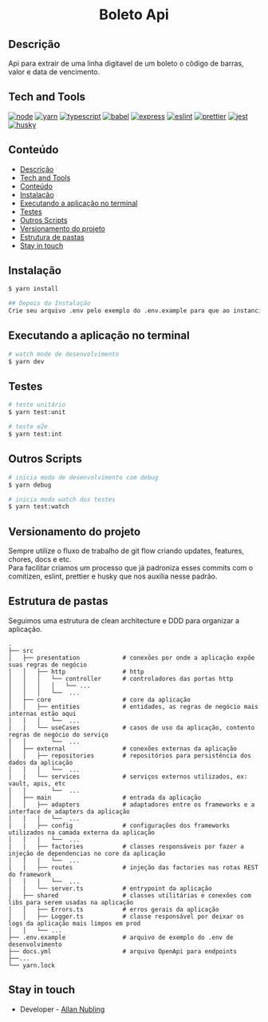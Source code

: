 <p>
  <h1 align="center">Boleto Api</h1>
</p>

## Descrição

Api para extrair de uma linha digitavel de um boleto o cõdigo de barras, valor e data de vencimento.

## Tech and Tools
[![node](https://img.shields.io/badge/node-14.x-84ba64)](https://nodejs.org/docs/latest-v16.x/api/)
[![yarn](https://img.shields.io/badge/yarn-1476a2)](https://classic.yarnpkg.com/en/docs)
[![typescript](https://img.shields.io/badge/typescript-3178c6)]()
[![babel](https://img.shields.io/badge/babel-f9dc3e)](https://babeljs.io/)
[![express](https://img.shields.io/badge/express-yellow)](https://expressjs.com/pt-br/4x/api.html)
[![eslint](https://img.shields.io/badge/eslint-4b32c3)](https://eslint.org/)
[![prettier](https://img.shields.io/badge/prettier-c596c7)](https://prettier.io/)
[![jest](https://img.shields.io/badge/jest-c21325)](https://jestjs.io/)
[![husky](https://img.shields.io/badge/husky-blue)](https://typicode.github.io/husky/#/)

## Conteúdo

- [Descrição](#descrição)
- [Tech and Tools](#tech-and-tools)
- [Conteúdo](#conteúdo)
- [Instalação](#instalação)
- [Executando a aplicação no terminal](#executando-a-aplicação-no-terminal)
- [Testes](#testes)
- [Outros Scripts](#outros-scripts)
- [Versionamento do projeto](#versionamento-do-projeto)
- [Estrutura de pastas](#estrutura-de-pastas)
- [Stay in touch](#stay-in-touch)

## Instalação

```bash
$ yarn install
```
```bash
## Depois da Instalação
Crie seu arquivo .env pelo exemplo do .env.example para que ao instanciar o Docker ele possa ler as credenciais do banco de teste.
```
## Executando a aplicação no terminal

```bash
# watch mode de desenvolvimento
$ yarn dev
```

## Testes

```bash
# teste unitário
$ yarn test:unit

# teste e2e
$ yarn test:int
```

## Outros Scripts

```bash
# inicia modo de desenvolvimento com debug
$ yarn debug
```

```bash
# inicia modo watch dos testes
$ yarn test:watch
```

## Versionamento do projeto
Sempre utilize o fluxo de trabalho de git flow criando updates, features, chores, docs e etc.<br />
Para facilitar criamos um processo que já padroniza esses commits com o comitizen, eslint, prettier e husky que nos auxilia nesse padrão.

## Estrutura de pastas
Seguimos uma estrutura de clean architecture e DDD para organizar a aplicação.

    .
    ├── src
    │   ├── presentation            # conexões por onde a aplicação expõe suas regras de negócio
    │   │   ├── http                # http
    │   │   │   └── controller      # controladores das portas http
    │   │   │   │   └── ...
    │   │   │   └──  ...
    │   ├── core                    # core da aplicação 
    │   │   ├── entities            # entidades, as regras de negócio mais internas estão aqui
    │   │   │   └──  ...
    |   |   └── useCases            # casos de uso da aplicação, contento regras de negócio do serviço
    │   │       └──  ...
    │   ├── external                # conexões externas da aplicação
    │   │   ├── repositories        # repositórios para persistência dos dados da aplicação
    │   │   │   └──  ...
    |   |   └── services            # serviços externos utilizados, ex: vault, apis, etc
    │   │       └──  ...
    │   ├── main                    # entrada da aplicação
    │   │   ├── adapters            # adaptadores entre os frameworks e a interface de adapters da aplicação
    │   │   │   └──  ...
    |   |   ├── config              # configurações dos frameworks utilizados na camada externa da aplicação
    │   │   |   └──  ...
    |   |   ├── factories           # classes responsáveis por fazer a injeção de dependencias no core da aplicação
    │   │   |   └──  ...
    |   |   ├── routes              # injeção das factories nas rotas REST do framework
    │   │   |   └──  ...
    |   |   └── server.ts           # entrypoint da aplicação
    │   ├── shared                  # classes utilitárias e conexões com libs para serem usadas na aplicação
    │   │   ├── Errors.ts           # erros gerais da aplicação
    │   │   ├── Logger.ts           # classe responsável por deixar os logs da aplicação mais limpos em prod
    │   │   └── ...
    ├── .env.example                # arquivo de exemplo do .env de desenvolvimento
    ├── docs.yml                    # arquivo OpenApi para endpoints
    ├──...
    └── yarn.lock

## Stay in touch

- Developer - [Allan Nubling](mailto:nubling@gmail.com)
  
